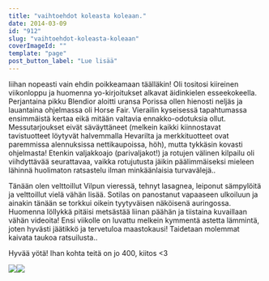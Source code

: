 ```yaml
---
title: "vaihtoehdot koleasta koleaan."
date: 2014-03-09
id: "912"
slug: "vaihtoehdot-koleasta-koleaan"
coverImageId: ""
template: "page"
post_button_label: "Lue lisää"
---
```


Iiihan nopeasti vain ehdin poikkeamaan täälläkin! Oli tositosi kiireinen viikonloppu ja huomenna yo-kirjoitukset alkavat äidinkielen esseekokeella. Perjantaina pikku Blendior aloitti uransa Porissa ollen hienosti neljäs ja lauantaina ohjelmassa oli Horse Fair. Vierailin kyseisessä tapahtumassa ensimmäistä kertaa eikä mitään valtavia ennakko-odotuksia ollut. Messutarjoukset eivät säväyttäneet (melkein kaikki kiinnostavat tavistuotteet löytyvät halvemmalla Hevarilta ja merkkituotteet ovat paremmissa alennuksissa nettikaupoissa, höh), mutta tykkäsin kovasti ohjelmasta! Etenkin valjakkoajo (parivaljakot!) ja rotujen välinen kilpailu oli viihdyttävää seurattavaa, vaikka rotujutusta jäikin päälimmäiseksi mieleen lähinnä huolimaton ratsastelu ilman minkäänlaisia turvavälejä..

Tänään olen velttoillut Vilpun vieressä, tehnyt lasagnea, leiponut sämpylöitä ja velttoillut vielä vähän lisää. Sotilas on panostanut vapaaseen ulkoiluun ja ainakin tänään se torkkui oikein tyytyväisen näköisenä auringossa. Huomenna löllykkä pitäisi metsästää liinan päähän ja tiistaina kuvaillaan vähän videoita! Ensi viikolle on luvattu melkein kymmentä astetta lämmintä, joten hyvästi jäätikkö ja tervetuloa maastokausi! Taidetaan molemmat kaivata taukoa ratsuilusta..

Hyvää yötä! Ihan kohta teitä on jo 400, kiitos <3

[![](/images/blendior.png)](http://1.bp.blogspot.com/-WOxbTaOrflg/UxzLnUUHLBI/AAAAAAAAIDQ/mmy9H6b9xNM/s1600/blendior.png)[![](/images/tupsut.png)](http://3.bp.blogspot.com/-jHUGnIiGXmQ/UxzLnnoOuLI/AAAAAAAAIDU/LXidBJGe1ZE/s1600/tupsut.png)
